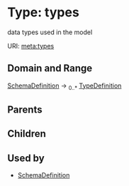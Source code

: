 
# Type: types


data types used in the model

URI: [meta:types](https://w3id.org/biolink/biolinkml/meta/types)


## Domain and Range

[SchemaDefinition](SchemaDefinition.md) ->  <sub>0..*</sub> [TypeDefinition](TypeDefinition.md)

## Parents


## Children


## Used by

 * [SchemaDefinition](SchemaDefinition.md)
